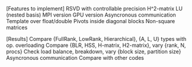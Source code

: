 [Features to implement]
RSVD with controllable precision
H^2-matrix LU (nested basis)
MPI version
GPU version
Asyncronous communication
Template over float/double
Pivots inside diagonal blocks
Non-square matrices

[Results]
Compare {FullRank, LowRank, Hierarchical}, {A, L, U} types with op. overloading
Compare {BLR, HSS, H-matrix, H2-matrix}, vary {rank, N, procs}
Check load balance, breakdown, vary {block size, partition size}
Asyncronous communication
Compare with other codes
